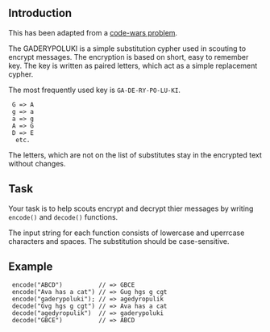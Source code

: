 ## Introduction

This has been adapted from a [code-wars problem](https://www.codewars.com/kata/592a6ad46d6c5a62b600003f).

The GADERYPOLUKI is a simple substitution cypher used in scouting to encrypt messages. The encryption is based on short, easy to remember key. The key is written as paired letters, which act as a simple replacement cypher.

The most frequently used key is `GA-DE-RY-PO-LU-KI`.

```
 G => A
 g => a
 a => g
 A => G
 D => E
  etc.
```

The letters, which are not on the list of substitutes stay in the encrypted text without changes.

## Task

Your task is to help scouts encrypt and decrypt thier messages by writing `encode()` and `decode()` functions.

The input string for each function consists of lowercase and uperrcase characters and spaces. The substitution should be case-sensitive.

## Example
```
 encode("ABCD")          // => GBCE 
 encode("Ava has a cat") // => Gug hgs g cgt 
 encode("gaderypoluki"); // => agedyropulik
 decode("Gvg hgs g cgt") // => Ava has a cat 
 decode("agedyropulik")  // => gaderypoluki
 decode("GBCE")          // => ABCD
```
